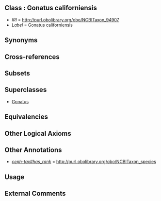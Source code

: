
## Class : Gonatus californiensis

 * *IRI* = http://purl.obolibrary.org/obo/NCBITaxon_94907
 * *Label* = Gonatus californiensis

## Synonyms


## Cross-references


## Subsets


## Superclasses

 * [Gonatus](../../NCBITaxon/11/NCBITaxon_61711.md)

## Equivalencies


## Other Logical Axioms


## Other Annotations

 * *[ceph-tax#has_rank](../../ceph-tax#has/nk/ceph-tax#has_rank.md)* = http://purl.obolibrary.org/obo/NCBITaxon_species

## Usage


## External Comments

